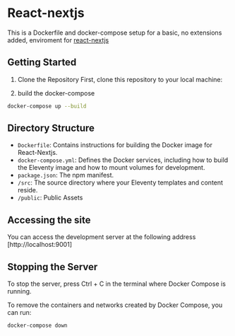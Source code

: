 # React-nextjs
This is a Dockerfile and docker-compose setup for a basic, no extensions added, 
enviroment for [react-nextjs](https://react.dev/learn/start-a-new-react-project)

## Getting Started
1. Clone the Repository
First, clone this repository to your local machine:

2. build the docker-compose
```bash
docker-compose up --build
```

## Directory Structure
- `Dockerfile`: Contains instructions for building the Docker image for React-Nextjs.
- `docker-compose.yml`: Defines the Docker services, including how to build the Eleventy image and how to mount volumes for development.
- `package.json`: The npm manifest. 
- `/src`: The source directory where your Eleventy templates and content reside.
- `/public`: Public Assets

## Accessing the site
You can access the development server at the following address
[http://localhost:9001]

## Stopping the Server
To stop the server, press Ctrl + C in the terminal where Docker Compose is running. 

To remove the containers and networks created by Docker Compose, you can run:
```bash
docker-compose down
```

